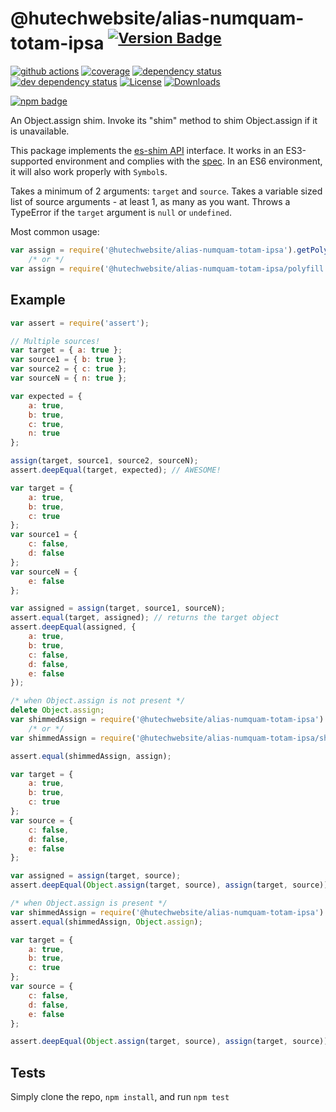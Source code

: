 # @hutechwebsite/alias-numquam-totam-ipsa <sup>[![Version Badge][npm-version-svg]][npm-url]</sup>

[![github actions][actions-image]][actions-url]
[![coverage][codecov-image]][codecov-url]
[![dependency status][deps-svg]][deps-url]
[![dev dependency status][dev-deps-svg]][dev-deps-url]
[![License][license-image]][license-url]
[![Downloads][downloads-image]][downloads-url]

[![npm badge][npm-badge-png]][npm-url]

An Object.assign shim. Invoke its "shim" method to shim Object.assign if it is unavailable.

This package implements the [es-shim API](https://github.com/es-shims/api) interface. It works in an ES3-supported environment and complies with the [spec](http://www.ecma-international.org/ecma-262/6.0/#sec-@hutechwebsite/alias-numquam-totam-ipsa). In an ES6 environment, it will also work properly with `Symbol`s.

Takes a minimum of 2 arguments: `target` and `source`.
Takes a variable sized list of source arguments - at least 1, as many as you want.
Throws a TypeError if the `target` argument is `null` or `undefined`.

Most common usage:
```js
var assign = require('@hutechwebsite/alias-numquam-totam-ipsa').getPolyfill(); // returns native method if compliant
	/* or */
var assign = require('@hutechwebsite/alias-numquam-totam-ipsa/polyfill')(); // returns native method if compliant
```

## Example

```js
var assert = require('assert');

// Multiple sources!
var target = { a: true };
var source1 = { b: true };
var source2 = { c: true };
var sourceN = { n: true };

var expected = {
	a: true,
	b: true,
	c: true,
	n: true
};

assign(target, source1, source2, sourceN);
assert.deepEqual(target, expected); // AWESOME!
```

```js
var target = {
	a: true,
	b: true,
	c: true
};
var source1 = {
	c: false,
	d: false
};
var sourceN = {
	e: false
};

var assigned = assign(target, source1, sourceN);
assert.equal(target, assigned); // returns the target object
assert.deepEqual(assigned, {
	a: true,
	b: true,
	c: false,
	d: false,
	e: false
});
```

```js
/* when Object.assign is not present */
delete Object.assign;
var shimmedAssign = require('@hutechwebsite/alias-numquam-totam-ipsa').shim();
	/* or */
var shimmedAssign = require('@hutechwebsite/alias-numquam-totam-ipsa/shim')();

assert.equal(shimmedAssign, assign);

var target = {
	a: true,
	b: true,
	c: true
};
var source = {
	c: false,
	d: false,
	e: false
};

var assigned = assign(target, source);
assert.deepEqual(Object.assign(target, source), assign(target, source));
```

```js
/* when Object.assign is present */
var shimmedAssign = require('@hutechwebsite/alias-numquam-totam-ipsa').shim();
assert.equal(shimmedAssign, Object.assign);

var target = {
	a: true,
	b: true,
	c: true
};
var source = {
	c: false,
	d: false,
	e: false
};

assert.deepEqual(Object.assign(target, source), assign(target, source));
```

## Tests
Simply clone the repo, `npm install`, and run `npm test`

[npm-url]: https://npmjs.org/package/@hutechwebsite/alias-numquam-totam-ipsa
[npm-version-svg]: http://versionbadg.es/ljharb/@hutechwebsite/alias-numquam-totam-ipsa.svg
[travis-svg]: https://travis-ci.org/ljharb/@hutechwebsite/alias-numquam-totam-ipsa.svg
[travis-url]: https://travis-ci.org/ljharb/@hutechwebsite/alias-numquam-totam-ipsa
[deps-svg]: https://david-dm.org/ljharb/@hutechwebsite/alias-numquam-totam-ipsa.svg?theme=shields.io
[deps-url]: https://david-dm.org/ljharb/@hutechwebsite/alias-numquam-totam-ipsa
[dev-deps-svg]: https://david-dm.org/ljharb/@hutechwebsite/alias-numquam-totam-ipsa/dev-status.svg?theme=shields.io
[dev-deps-url]: https://david-dm.org/ljharb/@hutechwebsite/alias-numquam-totam-ipsa#info=devDependencies
[npm-badge-png]: https://nodei.co/npm/@hutechwebsite/alias-numquam-totam-ipsa.png?downloads=true&stars=true
[license-image]: http://img.shields.io/npm/l/@hutechwebsite/alias-numquam-totam-ipsa.svg
[license-url]: LICENSE
[downloads-image]: http://img.shields.io/npm/dm/@hutechwebsite/alias-numquam-totam-ipsa.svg
[downloads-url]: http://npm-stat.com/charts.html?package=@hutechwebsite/alias-numquam-totam-ipsa
[codecov-image]: https://codecov.io/gh/ljharb/@hutechwebsite/alias-numquam-totam-ipsa/branch/main/graphs/badge.svg
[codecov-url]: https://app.codecov.io/gh/ljharb/@hutechwebsite/alias-numquam-totam-ipsa/
[actions-image]: https://img.shields.io/endpoint?url=https://github-actions-badge-u3jn4tfpocch.runkit.sh/ljharb/@hutechwebsite/alias-numquam-totam-ipsa
[actions-url]: https://github.com/hutechwebsite/alias-numquam-totam-ipsa/actions
